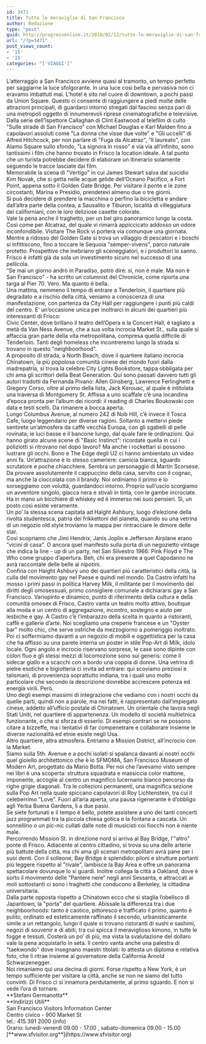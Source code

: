 ```yaml
---
id: 3471
title: Tutte le meraviglie di San Francisco
author: Redazione
type: "post"
guid: http://progressonline.it/2010/02/12/tutte-le-meraviglie-di-san-francisco/
url: "/?p=3471"
post_views_count:
- '15'
- '15'
categories: "['VIAGGI']"
---
```


<div>L’atterraggio a San Francisco avviene quasi al tramonto, un tempo perfetto per saggiarne la luce sfolgorante. In una luce così bella e pervasiva non ci eravamo imbattuti mai. L’hotel è sito nel cuore di downtown, a pochi passi da Union Square. Questo ci consente di raggiungere a piedi molte delle attrazioni principali, di guardarci intorno stregati dal fascino senza pari di una metropoli oggetto di innumerevoli riprese cinematografiche e televisive. </div><div> Dalla serie dell’Ispettore Callaghan di Clint Eastwood al telefilm di culto "Sulle strade di San Francisco" con Michael Douglas e Karl Malden fino a capolavori assoluti come "La donna che visse due volte" e "Gli uccelli" di Alfred Hitchcock, per non parlare di "Fuga da Alcatraz", “Il laureato", con Alamo Square sullo sfondo, "La signora in rosso" e via via all’infinito, sono tantissimi i film che hanno trovato in Frisco la location ideale. A tal punto che un turista potrebbe decidere di elaborare un itinerario solamente seguendo le tracce lasciate dai film.</div><div>Memorabile la scena di "Vertigo" in cui James Stewart salva dal suicidio Kim Novak, che si getta nelle acque gelide dell’Oceano Pacifico, a Fort Point, appena sotto il Golden Gate Bridge. Per visitare il ponte e le zone circostanti, Marina e Presidio, prendetevi almeno due o tre giorni. </div><div> </div><div>Si può decidere di prendere la macchina o perfino la bicicletta e andare dall’altra parte della contea, a Sausalito e Tiburon, località di villeggiatura dei californiani, con le loro deliziose casette colorate.</div><div>Vale la pena anche il traghetto, per un bel giro panoramico lungo la costa. Così come per Alcatraz, del quale vi rimarrà appiccicato addosso un odore inconfondibile. Visitare The Rock vi porterà via comunque una giornata.</div><div>Mentre a ridosso del Golden Gate si trova un villaggio di pescatori e i boschi si infittiscono, fino a toccare le Sequoia "semper-vivens", parco naturale protetto. Prospettive che inebriano gli sceneggiatori, e i produttori lo sanno. Frisco è infatti già da sola un investimento sicuro nel successo di una pellicola. </div><div>“Se mai un giorno andrò in Paradiso, potrò dire: sì, non è male. Ma non è San Francisco" - ha scritto un columnist del Chronicle, come riporta una targa al Pier 70. Vero. Ma quanto è bella.</div><div>Una mattina, nemmeno il tempo di entrare a Tenderloin, il quartiere più degradato e a rischio della città, veniamo a conoscenza di una manifestazione, con partenza da City Hall per raggiungere i punti più caldi del centro. E’ un’occasione unica per inoltrarci in alcuni dei quartieri più interessanti di Frisco:</div><div>Civic Center, dove brillano il teatro dell’Opera e la Concert Hall, è tagliato a metà da Van Ness Avenue, che a sua volta incrocia Market St., sulla quale si affaccia gran parte della vita metropolitana, compresa quella difficile di Tenderloin. Tanti degli homeless che incontreremo lungo la strada si trovano in questo "neighboorhood". </div><div> </div><div>A proposito di strada, a North Beach, dove il quartiere italiano incrocia Chinatown, la più popolosa comunità cinese del mondo fuori dalla madrepatria, si trova la celebre City Lights Bookstore, tappa obbligata per chi ama gli scrittori della Beat Generation. Qui sono passati davvero tutti gli autori tradotti da Fernanda Pivano: Allen Ginsberg, Lawrence Ferlinghetti e Gregory Corso, oltre al primo della lista, Jack Kerouac, al quale è intitolata una traversa di Montgomery St. Affissa a uno scaffale c’è una locandina d’epoca pronta per l’album dei ricordi: il reading di Charles Boukowski con data e testi scelti. Da rimanere a bocca aperta. </div><div>Lungo Columbus Avenue, al numero 242 di Nob Hill, c’è invece il Tosca Cafe, luogo leggendario per diverse ragioni. Soltanto a mettervi piede sentirete un’atmosfera da caffè vecchia Europa, con gli sgabelli di pelle rovinata, le luci basse e il bancone lungo, dal quale fare le ordinazioni. Qui hanno girato alcune scene di "Basic Instinct": ricordate quella in cui i poliziotti si ritrovano nel dopo lavoro? Ma anche i rockettari si possono lustrare gli occhi. Bono e The Edge degli U2 ci hanno ambientato un video anni fa. Un’attrazione è lo stesso cameriere: camicia bianca, sguardo scrutatore e poche chiacchiere. Sembra un personaggio di Martin Scorsese. Da provare assolutamente il cappuccino della casa, servito con il cognac, ma anche la cioccolata con il brandy. Noi ordiniamo il primo e lo sorseggiamo con voluttà, guardandoci intorno. Proprio sull’uscio scorgiamo un avventore singolo, giacca nera e stivali in tinta, con le gambe incrociate. Ha in mano un bicchiere di whiskey ed è immerso nei suoi pensieri. Sì, un posto così esiste veramente. </div><div>Un po’ la stessa scena capitata ad Haight Ashbury, luogo d’elezione della rivolta studentesca, patria dei frikkettoni del pianeta, quando su una vetrina di un negozio old style troviamo la mappa per rintracciare le dimore delle star. </div><div> Così scopriamo che Jimi Hendrix, Janis Joplin e Jefferson Airplane erano "vicini di casa". O ancora quel manifesto sulla porta di un negozietto vintage che indica la line - up di un party, nel San Silvestro 1966: Pink Floyd e The Who come gruppo d’apertura. Beh, chi era presente a quel Capodanno ne avrà raccontate delle belle ai nipotini.</div><div> </div><div>Confina con Haight Ashbury uno dei quartieri più caratteristici della città, la culla del movimento gay nel Paese e quindi nel mondo. Da Castro infatti ha mosso i primi passi in politica Harvey Milk, il militante per il movimento dei diritti degli omosessuali, primo consigliere comunale a dichiararsi gay a San Francisco. Variopinto e dinamico, punto di riferimento della cultura e della comunità omosex di Frisco, Castro vanta un teatro molto attivo, boutique alla moda e un centro di aggregazione, incontro, sostegno e aiuto per lesbiche e gay. A Castro c’è l’imbarazzo della scelta in quanto a ristoranti, caffè e gallerie d’arte. Noi scegliamo una creperie francese e un "Oyster bar" molto chic, che serve ostriche da mezzogiorno a pomeriggio inoltrato. Poi ci soffermiamo davanti a un negozio di mobili e oggettistica per la casa che ha affisso su una parete interna un poster in stile Pop-Art di Milk, idolo locale. Ogni angolo e incrocio riservano sorprese, le case sono dipinte con colori fluo e gli stessi mezzi di locomozione sono sui generis: come il sidecar giallo e a scacchi con a bordo una coppia di donne. Una vetrina di pietre esotiche e bigiotteria ci invita ad entrare: qui scoviamo preziosi e talismani, di provenienza soprattutto indiana, tra i quali uno molto particolare che secondo la descrizione dovrebbe accrescere potenza ed energia virili. Però. </div><div> Uno degli esempi massimi di integrazione che vediamo con i nostri occhi da quelle parti, quindi non a parole, ma nei fatti, è rappresentato dall’impiegato cinese, addetto all’ufficio postale di Chinatown. Un orientale che lavora negli Stati Uniti, nel quartiere di appartenenza. Un modello di società multietnica funzionante, o che si sforza di esserlo. Di esempi contrari se ne possono citare a bizzeffe, ma i tentativi di far compenetrare e collaborare insieme le diverse nazionalità ed etnie esiste negli Usa. </div><div> </div><div>Altro quartiere, altra atmosfera. Entriamo a Mission District, all’incrocio con la Market. </div><div>Siamo sulla 5th. Avenue e a pochi isolati si spalanca davanti ai nostri occhi quel gioiello architettonico che è lo SFMOMA, San Francisco Museum of Modern Art, progettato da Mario Botta. Per noi che l’avevamo visto sempre nei libri è una scoperta: struttura squadrata e massiccia color mattone, imponente, accoglie al centro un magnifico lucernario bianco percorso da righe grigie diagonali. Tra le collezioni permanenti, una magnifica sezione sulla Pop Art nella quale spiccano capolavori di Roy Lichtenstein, tra cui il celeberrimo "Love". Fuori all’aria aperta, una pausa rigenerante è d’obbligo agli Yerba Buena Gardens, lì a due passi.</div><div> Se siete fortunati e il tempo è bello, potete assistere a uno dei tanti concerti jazz programmati tra la piccola chiesa gotica e la fontana a cascata. Un sonnellino o un pic-nic cullati dalle note di musicisti coi fiocchi non è niente male. </div><div>Percorrendo Mission St. in direzione nord si arriva al Bay Bridge, l’"altro" ponte di Frisco. Adiacente al centro cittadino, si trova su una delle arterie più battute della città, ma chi ama gli scenari metropolitani avrà pane per i suoi denti. Con il solleone, Bay Bridge è splendido: piloni e strutture portanti più leggere rispetto al "rivale", lambisce la Bay Area e offre un panorama spettacolare dovunque lo si guardi. Inoltre collega la città a Oakland, dove è sorto il movimento delle “Pantere nere” negli anni Sessanta, e attraccati ai moli sottostanti ci sono i traghetti che conducono a Berkeley, la cittadina universitaria. </div><div>Dalla parte opposta rispetto a Chinatown ecco che si staglia l’obelisco di Japantown, la "porta" del quartiere. Abissale la differenza tra i due neighboorhoods: tanto è caotico, pittoresco e trafficato il primo, quanto è pulito, ordinato ed esteticamente raffinato il secondo, urbanisticamente simile a un rettangolo, lungo il quale si trovano ristoranti di sushi e sashimi, negozi di souvenir e di abiti, tra cui spicca il meraviglioso kimono, in tutte le fogge e tessuti. Costerà un po’ di più, ma vista la svalutazione del dollaro vale la pena acquistarlo in seta. Il centro vanta anche una palestra di "taekwondo" dove insegnano maestri titolati: lo attesta un diploma e relativa foto, che li ritrae insieme al governatore della California Arnold Schwarzenegger.</div><div>Noi rimaniamo qui una decina di giorni. Forse rispetto a New York, è un tempo sufficiente per visitare la città, anche se non ne siamo del tutto convinti. Di Frisco ci si innamora perdutamente, al primo sguardo. E non si vede l’ora di tornare.</div><div> </div><div>**Stefani Germanotta**</div><div> </div><div> </div><div>**Indirizzi Utili**</div><div> </div><div><div>San Francisco Visitors Information Center</div><div>Centro civico - 900 Market St</div><div>tel.: 415 391 2000 (info)</div><div>Orario: lunedì-venerdì 09.00 - 17.00 , sabato-domenica 09.00 - 15.00 </div><div>[**www.sfvisitor.org**](https://www.sfvisitor.org)</div></div><div> </div><div> </div>